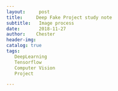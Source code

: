 ```yaml
---
layout:     post
title:     Deep Fake Project study note
subtitle:   Image process
date:       2018-11-27
author:    Chester
header-img: 
catalog: true
tags:
   DeepLearning
   Tensorflow
   Computer Vision
   Project

---
```


<!--stackedit_data:
eyJoaXN0b3J5IjpbLTU4NjA1Nzg5MF19
-->